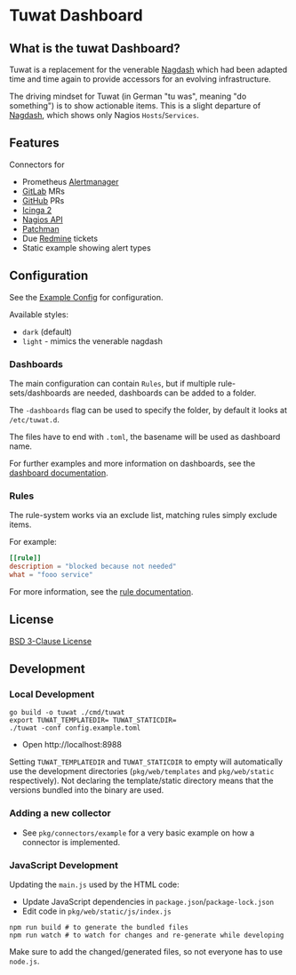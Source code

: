 # Tuwat Dashboard

## What is the tuwat Dashboard?

Tuwat is a replacement for the venerable [Nagdash] which had been adapted
time and time again to provide accessors for an evolving infrastructure.

The driving mindset for Tuwat (in German "tu was", meaning "do something")
is to show actionable items.  This is a  slight departure of [Nagdash],
which shows only Nagios `Hosts`/`Services`.

[Nagdash]: https://github.com/lozzd/Nagdash

## Features

Connectors for

* Prometheus [Alertmanager]
* [GitLab] MRs
* [GitHub] PRs
* [Icinga 2]
* [Nagios API]
* [Patchman]
* Due [Redmine] tickets
* Static example showing alert types

[Alertmanager]: https://prometheus.io/docs/alerting/latest/alertmanager/
[GitLab]: https://www.gitlab.com
[GitHub]: https://www.github.com
[Icinga 2]: https://icinga.com
[Nagios API]: https://github.com/zorkian/nagios-api
[Patchman]: https://github.com/furlongm/patchman
[Redmine]: https://redmine.org/

## Configuration

See the [Example Config](config.example.toml) for configuration.

Available styles:

* `dark` (default)
* `light` - mimics the venerable nagdash

### Dashboards

The main configuration can contain `Rules`, but if multiple rule-sets/dashboards
are needed, dashboards can be added to a folder.

The `-dashboards` flag can be used to specify the folder, by default it looks
at `/etc/tuwat.d`.

The files have to end with `.toml`, the basename will be used as dashboard name.

For further examples and more information on dashboards, see the
[dashboard documentation](docs/dashboards.md).

### Rules

The rule-system works via an exclude list, matching rules simply exclude items.

For example:

```toml
[[rule]]
description = "blocked because not needed"
what = "fooo service"
```

For more information, see the [rule documentation](docs/rules.md).

## License

[BSD 3-Clause License](LICENSE)

## Development

### Local Development

```shell
go build -o tuwat ./cmd/tuwat
export TUWAT_TEMPLATEDIR= TUWAT_STATICDIR=
./tuwat -conf config.example.toml
```

* Open http://localhost:8988

Setting `TUWAT_TEMPLATEDIR` and `TUWAT_STATICDIR` to empty will
automatically use the development directories (`pkg/web/templates`
and `pkg/web/static` respectively).
Not declaring the template/static directory means that the
versions bundled into the binary are used.

### Adding a new collector

* See `pkg/connectors/example` for a very basic example on how a connector
  is implemented.

### JavaScript Development

Updating the `main.js` used by the HTML code:

* Update JavaScript dependencies in `package.json`/`package-lock.json`
* Edit code in `pkg/web/static/js/index.js`

```shell
npm run build # to generate the bundled files
npm run watch # to watch for changes and re-generate while developing
```

Make sure to add the changed/generated files, so not everyone has to use
`node.js`.

